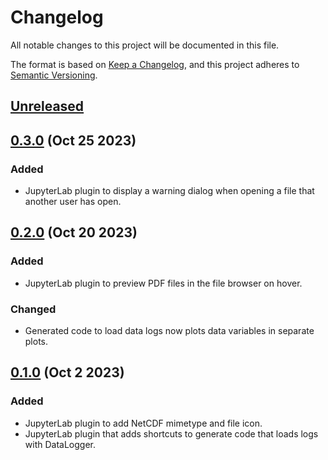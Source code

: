 # Changelog

All notable changes to this project will be documented in this file.

The format is based on [Keep a Changelog](https://keepachangelog.com/en/1.1.0/), and this
project adheres to [Semantic Versioning](https://semver.org/spec/v2.0.0.html).

## [Unreleased]

## [0.3.0] (Oct 25 2023)

### Added

- JupyterLab plugin to display a warning dialog when opening a file that another user has
  open.

## [0.2.0] (Oct 20 2023)

### Added

- JupyterLab plugin to preview PDF files in the file browser on hover.

### Changed

- Generated code to load data logs now plots data variables in separate plots.

## [0.1.0] (Oct 2 2023)

### Added

- JupyterLab plugin to add NetCDF mimetype and file icon.
- JupyterLab plugin that adds shortcuts to generate code that loads logs with DataLogger.

[unreleased]: https://github.com/PainterQubits/datalogger-jupyterlab/compare/v0.3.0...main
[0.3.0]: https://github.com/PainterQubits/datalogger-jupyterlab/releases/tag/v0.3.0
[0.2.0]: https://github.com/PainterQubits/datalogger-jupyterlab/releases/tag/v0.2.0
[0.1.0]: https://github.com/PainterQubits/datalogger-jupyterlab/releases/tag/v0.1.0
